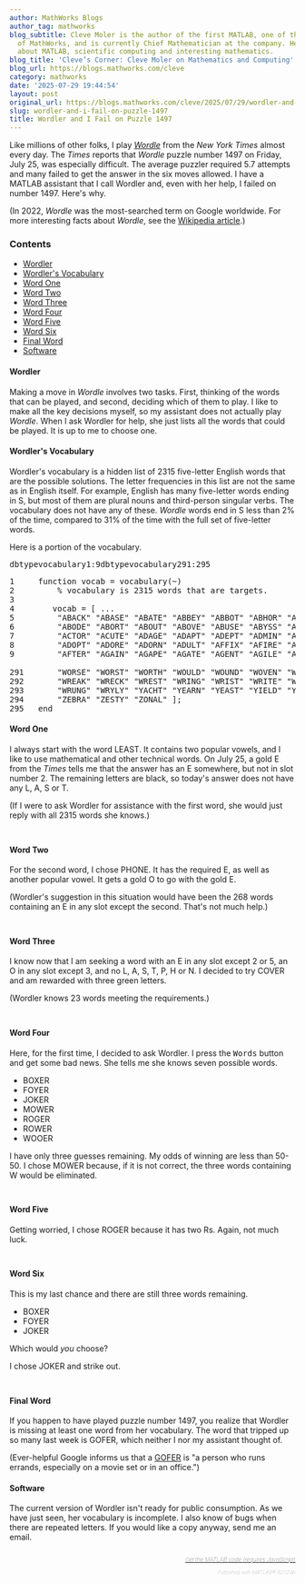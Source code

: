 ```yaml
---
author: MathWorks Blogs
author_tag: mathworks
blog_subtitle: Cleve Moler is the author of the first MATLAB, one of the founders
  of MathWorks, and is currently Chief Mathematician at the company. He writes here
  about MATLAB, scientific computing and interesting mathematics.
blog_title: 'Cleve’s Corner: Cleve Moler on Mathematics and Computing'
blog_url: https://blogs.mathworks.com/cleve
category: mathworks
date: '2025-07-29 19:44:54'
layout: post
original_url: https://blogs.mathworks.com/cleve/2025/07/29/wordler-and-i-fail-on-puzzle-1497/?s_tid=feedtopost
slug: wordler-and-i-fail-on-puzzle-1497
title: Wordler and I Fail on Puzzle 1497
---
```


<div class="content"><!--introduction-->
<p>Like millions of other folks, I play <a href="https://www.nytimes.com/games/wordle"><i>Wordle</i></a> from the <i>New York Times</i> almost every day. The <i>Times</i> reports that <i>Wordle</i> puzzle number 1497 on Friday, July 25, was especially difficult. The average puzzler required 5.7 attempts and many failed to get the answer in the six moves allowed. I have a MATLAB assistant that I call Wordler and, even with her help, I failed on number 1497. Here's why.</p>

<p>(In 2022, <i>Wordle</i> was the most-searched term on Google worldwide. For more interesting facts about <i>Wordle</i>, see the <a href="https://en.wikipedia.org/wiki/Wordle">Wikipedia article</a>.)</p>

<!--/introduction-->
<h3>Contents</h3>
<div>
<ul>
<li>
<a href="https://feeds.feedburner.com/mathworks/moler#6821f7b2-f8a0-477b-af1a-90e617842627">Wordler</a>
</li>
<li>
<a href="https://feeds.feedburner.com/mathworks/moler#b9e94f76-063d-490c-baa5-ac3dbd89860f">Wordler's Vocabulary</a>
</li>
<li>
<a href="https://feeds.feedburner.com/mathworks/moler#d3faa9b1-8bcf-48d5-b799-d734e407e76c">Word One</a>
</li>
<li>
<a href="https://feeds.feedburner.com/mathworks/moler#e7c96b4b-26c7-4362-991f-f89625e418e4">Word Two</a>
</li>
<li>
<a href="https://feeds.feedburner.com/mathworks/moler#ecbedb8e-b368-424c-845c-13a8ffa38ca6">Word Three</a>
</li>
<li>
<a href="https://feeds.feedburner.com/mathworks/moler#4ae0c571-eeb1-4f98-a47c-b695cf181456">Word Four</a>
</li>
<li>
<a href="https://feeds.feedburner.com/mathworks/moler#bb6699b4-4722-41fc-a429-cec8fa1ce44e">Word Five</a>
</li>
<li>
<a href="https://feeds.feedburner.com/mathworks/moler#f48e61e4-4b42-48a7-865f-a8de79008a6a">Word Six</a>
</li>
<li>
<a href="https://feeds.feedburner.com/mathworks/moler#ec08f35c-412c-40b0-aa08-ef088e160836">Final Word</a>
</li>
<li>
<a href="https://feeds.feedburner.com/mathworks/moler#d2350965-9e73-48bc-a9a9-5745e964f356">Software</a>
</li>
</ul>
</div>

<h4>Wordler<a name="6821f7b2-f8a0-477b-af1a-90e617842627"></a>
</h4>
<p>Making a move in <i>Wordle</i> involves two tasks. First, thinking of the words that can be played, and second, deciding which of them to play. I like to make all the key decisions myself, so my assistant does not actually play <i>Wordle</i>. When I ask Wordler for help, she just lists all the words that could be played. It is up to me to choose one.</p>

<h4>Wordler's Vocabulary<a name="b9e94f76-063d-490c-baa5-ac3dbd89860f"></a>
</h4>
<p>Wordler's vocabulary is a hidden list of 2315 five-letter English words that are the possible solutions. The letter frequencies in this list are not the same as in English itself. For example, English has many five-letter words ending in S, but most of them are plural nouns and third-person singular verbs. The vocabulary does not have any of these. <i>Wordle</i> words end in S less than 2% of the time, compared to 31% of the time with the full set of five-letter words.</p>

<p>Here is a portion of the vocabulary.</p>

<pre class="codeinput">dbtype<span class="string">vocabulary</span><span class="string">1:9</span>dbtype<span class="string">vocabulary</span><span class="string">291:295</span>
</pre>
<pre class="codeoutput">
1     function vocab = vocabulary(~)
2         % vocabulary is 2315 words that are targets.
3            
4        vocab = [ ... 
5         "ABACK" "ABASE" "ABATE" "ABBEY" "ABBOT" "ABHOR" "ABIDE" "ABLED" ...
6         "ABODE" "ABORT" "ABOUT" "ABOVE" "ABUSE" "ABYSS" "ACORN" "ACRID" ...
7         "ACTOR" "ACUTE" "ADAGE" "ADAPT" "ADEPT" "ADMIN" "ADMIT" "ADOBE" ...
8         "ADOPT" "ADORE" "ADORN" "ADULT" "AFFIX" "AFIRE" "AFOOT" "AFOUL" ...
9         "AFTER" "AGAIN" "AGAPE" "AGATE" "AGENT" "AGILE" "AGING" "AGLOW" ...

291       "WORSE" "WORST" "WORTH" "WOULD" "WOUND" "WOVEN" "WRACK" "WRATH" ...
292       "WREAK" "WRECK" "WREST" "WRING" "WRIST" "WRITE" "WRONG" "WROTE" ...
293       "WRUNG" "WRYLY" "YACHT" "YEARN" "YEAST" "YIELD" "YOUNG" "YOUTH" ...
294       "ZEBRA" "ZESTY" "ZONAL" ];
295   end
</pre>
<h4>Word One<a name="d3faa9b1-8bcf-48d5-b799-d734e407e76c"></a>
</h4>
<p>I always start with the word LEAST. It contains two popular vowels, and I like to use mathematical and other technical words. On July 25, a gold E from the <i>Times</i> tells me that the answer has an E somewhere, but not in slot number 2. The remaining letters are black, so today's answer does not have any L, A, S or T.</p>

<p>(If I were to ask Wordler for assistance with the first word, she would just reply with all 2315 words she knows.)</p>

<p>
<img alt="" hspace="5" src="https://blogs.mathworks.com/cleve/files/Wordler01.png" vspace="5" /> </p>

<h4>Word Two<a name="e7c96b4b-26c7-4362-991f-f89625e418e4"></a>
</h4>
<p>For the second word, I chose PHONE. It has the required E, as well as another popular vowel. It gets a gold O to go with the gold E.</p>

<p>(Wordler's suggestion in this situation would have been the 268 words containing an E in any slot except the second. That's not much help.)</p>

<p>
<img alt="" hspace="5" src="https://blogs.mathworks.com/cleve/files/Wordler02.png" vspace="5" /> </p>

<h4>Word Three<a name="ecbedb8e-b368-424c-845c-13a8ffa38ca6"></a>
</h4>
<p>I know now that I am seeking a word with an E in any slot except 2 or 5, an O in any slot except 3, and no L, A, S, T, P, H or N. I decided to try COVER and am rewarded with three green letters.</p>

<p>(Wordler knows 23 words meeting the requirements.)</p>

<p>
<img alt="" hspace="5" src="https://blogs.mathworks.com/cleve/files/Wordler03.png" vspace="5" /> </p>

<h4>Word Four<a name="4ae0c571-eeb1-4f98-a47c-b695cf181456"></a>
</h4>
<p>Here, for the first time, I decided to ask Wordler. I press the <tt>Words</tt> button and get some bad news. She tells me she knows seven possible words.</p>

<div>
<ul>
<li>BOXER</li>
<li>FOYER</li>
<li>JOKER</li>
<li>MOWER</li>
<li>ROGER</li>
<li>ROWER</li>
<li>WOOER</li>
</ul>
</div>

<p>I have only three guesses remaining. My odds of winning are less than 50-50. I chose MOWER because, if it is not correct, the three words containing W would be eliminated.</p>

<p>
<img alt="" hspace="5" src="https://blogs.mathworks.com/cleve/files/Wordler04.png" vspace="5" /> </p>

<h4>Word Five<a name="bb6699b4-4722-41fc-a429-cec8fa1ce44e"></a>
</h4>
<p>Getting worried, I chose ROGER because it has two Rs. Again, not much luck.</p>

<p>
<img alt="" hspace="5" src="https://blogs.mathworks.com/cleve/files/Wordler05.png" vspace="5" /> </p>

<h4>Word Six<a name="f48e61e4-4b42-48a7-865f-a8de79008a6a"></a>
</h4>
<p>This is my last chance and there are still three words remaining.</p>

<div>
<ul>
<li>BOXER</li>
<li>FOYER</li>
<li>JOKER</li>
</ul>
</div>

<p>Which would <i>you</i> choose?</p>

<p>I chose JOKER and strike out.</p>

<p>
<img alt="" hspace="5" src="https://blogs.mathworks.com/cleve/files/Wordler06.png" vspace="5" /> </p>

<h4>Final Word<a name="ec08f35c-412c-40b0-aa08-ef088e160836"></a>
</h4>
<p>If you happen to have played puzzle number 1497, you realize that Wordler is missing at least one word from her vocabulary. The word that tripped up so many last week is GOFER, which neither I nor my assistant thought of.</p>

<p>(Ever-helpful Google informs us that a <a href="https://www.google.com/search?q=gofer">GOFER</a> is "a person who runs errands, especially on a movie set or in an office.")</p>

<h4>Software<a name="d2350965-9e73-48bc-a9a9-5745e964f356"></a>
</h4>
<p>The current version of Wordler isn't ready for public consumption. As we have just seen, her vocabulary is incomplete. I also know of bugs when there are repeated letters. If you would like a copy anyway, send me an email.</p>

<!-- 
    function grabCode_cdfc5f3a37174fc19477d4e577edc688() {
        // Remember the title so we can use it in the new page
        title = document.title;

        // Break up these strings so that their presence
        // in the Javascript doesn't mess up the search for
        // the MATLAB code.
        t1='cdfc5f3a37174fc19477d4e577edc688 ' + '##### ' + 'SOURCE BEGIN' + ' #####';
        t2='##### ' + 'SOURCE END' + ' #####' + ' cdfc5f3a37174fc19477d4e577edc688';
    
        b=document.getElementsByTagName('body')[0];
        i1=b.innerHTML.indexOf(t1)+t1.length;
        i2=b.innerHTML.indexOf(t2);
 
        code_string = b.innerHTML.substring(i1, i2);
        code_string = code_string.replace(/REPLACE_WITH_DASH_DASH/g,'--');

        // Use /x3C/g instead of the less-than character to avoid errors 
        // in the XML parser.
        // Use '\x26#60;' instead of '<' so that the XML parser
        // doesn't go ahead and substitute the less-than character. 
        code_string = code_string.replace(/\x3C/g, '\x26#60;');

        copyright = 'Copyright 2025 The MathWorks, Inc.';

        w = window.open();
        d = w.document;
        d.write('<pre>\n');
        d.write(code_string);

        // Add copyright line at the bottom if specified.
        if (copyright.length > 0) {
            d.writeln('');
            d.writeln('%%');
            if (copyright.length > 0) {
                d.writeln('% _' + copyright + '_');
            }
        }

        d.write('</pre>\n');

        d.title = title + ' (MATLAB code)';
        d.close();
    }   
     -->
<p style="text-align: right; font-size: xx-small; font-weight: lighter; font-style: italic; color: gray;">
<br />
<a href=""><span style="font-size: x-small; font-style: italic;">Get 
      the MATLAB code <noscript>(requires JavaScript)</noscript>
</span></a>
<br />
<br />
      Published with MATLAB&reg; R2024b<br />
</p>

</div>

<!--
cdfc5f3a37174fc19477d4e577edc688 ##### SOURCE BEGIN #####
%% Wordler and I Fail on Puzzle 1497
% Like millions of other folks, I play
% <https://www.nytimes.com/games/wordle
% _Wordle_> from the _New York Times_ almost every day.  
% The _Times_ reports that _Wordle_ puzzle number 1497
% on Friday, July 25,
% was especially difficult.  The average puzzler required 5.7 attempts
% and many failed to get the answer in the six moves allowed.
% I have a MATLAB assistant that I call Wordler and, even with her
% help, I failed on number 1497.
% Here's why.
%
% (In 2022, _Wordle_ was the most-searched term on Google worldwide.
% For more interesting facts about _Wordle_, see the
% <https://en.wikipedia.org/wiki/Wordle
% Wikipedia article>.)

%% Wordler
% Making a move in _Wordle_ involves two tasks.  First, thinking
% of the words that can be played, and second,
% deciding which of them to play.
% I like to make all the key decisions myself, so my assistant does not
% actually play _Wordle_.
% When I ask Wordler for help, she just lists all 
% the words that could be played.  It is up to me to choose one.

%% Wordler's Vocabulary
%
% Wordler's vocabulary is a hidden list of 2315 five-letter English words
% that are the possible solutions.  The letter frequencies in this list
% are not the same as in English itself.  For example, English has many 
% five-letter words ending in S, but most of them are plural nouns
% and third-person singular verbs.  The vocabulary does not
% have any of these. _Wordle_ words end in S less than 2% of the time, 
% compared to 31% of the time with the full set of five-letter words.
%
% Here is a portion of the vocabulary.

dbtype vocabulary 1:9
dbtype vocabulary 291:295

%% Word One
% I always start with the word LEAST.  It contains two popular
% vowels, and I like to use mathematical and  other technical words.
% On July 25, a gold E from the _Times_ tells me that the answer
% has an E somewhere, but not in slot number 2.  The remaining letters
% are black, so today's answer does not have any L, A, S or T.
%
% (If I were to ask Wordler for assistance with the first word, she
% would just reply with all 2315 words she knows.)
%
% <<Wordler01.png>>
%

%% Word Two
% For the second word, I chose PHONE.  It has the required E, as 
% well as another popular vowel.  It gets a gold O to go with 
% the gold E.
%
% (Wordler's suggestion in this situation would have been the 268 words
% containing an E in any slot except the second.  That's not much help.)
%
% <<Wordler02.png>>
%

%% Word Three
% I know now that I am seeking a word with an E in any slot except
% 2 or 5, an O in any slot except 3, and no L, A, S, T, P,
% H or N.  I decided to try COVER and am rewarded with three green
% letters.
%
% (Wordler knows 23 words meeting the requirements.)
%
% <<Wordler03.png>>
%

%%  Word Four
% Here, for the first time, I decided to ask Wordler.  I press the |Words|
% button and get some bad news.
% She tells me she knows seven possible words.
%
% * BOXER
% * FOYER
% * JOKER
% * MOWER
% * ROGER
% * ROWER
% * WOOER
%
% I have only three guesses remaining. 
% My odds of winning are less than 50-50.
% I chose MOWER because, if it is not correct, the three words
% containing W would be eliminated.
%
% <<Wordler04.png>>
%

%% Word Five
% Getting worried, I chose ROGER because it has two Rs.
% Again, not much luck.
%
% <<Wordler05.png>>
%

%% Word Six
% This is my last chance and there are still three words remaining.
%
% * BOXER
% * FOYER
% * JOKER
% 
% Which would _you_ choose?
%
% I chose JOKER and strike out.
%
% <<Wordler06.png>>
%

%% Final Word
% If you happen to have played puzzle number 1497, you realize that
% Wordler is missing at least one word from her vocabulary.  The word
% that tripped up so many last week is GOFER, which neither I nor 
% my assistant thought of.
% 
% (Ever-helpful Google informs us that a
% <https://www.google.com/search?q=gofer GOFER> is "a person who runs 
% errands, especially on a movie set or in an office.")

%% Software
% The current version of Wordler isn't ready for public consumption.
% As we have just seen, her vocabulary is incomplete. I also know
% of bugs when there are repeated letters.  If you would like
% a copy anyway, send me an email.
##### SOURCE END ##### cdfc5f3a37174fc19477d4e577edc688
-->